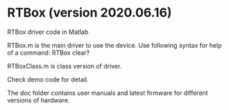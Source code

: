 # RTBox (version 2020.06.16)
RTBox driver code in Matlab

RTBox.m is the main driver to use the device. Use following syntax for help of a command:
RTBox clear?

RTBoxClass.m is class version of driver.

Check demo code for detail.

The doc folder contains user manuals and latest firmware for different versions of hardware.
